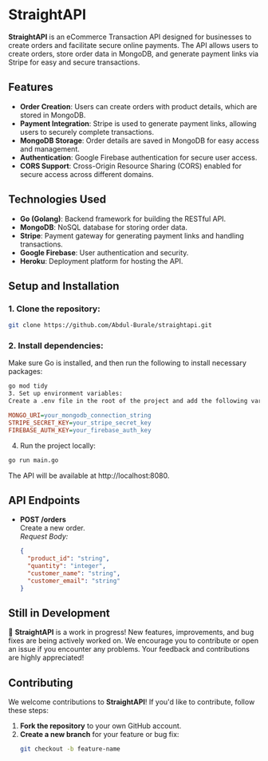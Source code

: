 # **StraightAPI**

**StraightAPI** is an eCommerce Transaction API designed for businesses to create orders and facilitate secure online payments. The API allows users to create orders, store order data in MongoDB, and generate payment links via Stripe for easy and secure transactions.

## **Features**
- **Order Creation**: Users can create orders with product details, which are stored in MongoDB.
- **Payment Integration**: Stripe is used to generate payment links, allowing users to securely complete transactions.
- **MongoDB Storage**: Order details are saved in MongoDB for easy access and management.
- **Authentication**: Google Firebase authentication for secure user access.
- **CORS Support**: Cross-Origin Resource Sharing (CORS) enabled for secure access across different domains.

## **Technologies Used**
- **Go (Golang)**: Backend framework for building the RESTful API.
- **MongoDB**: NoSQL database for storing order data.
- **Stripe**: Payment gateway for generating payment links and handling transactions.
- **Google Firebase**: User authentication and security.
- **Heroku**: Deployment platform for hosting the API.

## **Setup and Installation**

### 1. Clone the repository:
```bash
git clone https://github.com/Abdul-Burale/straightapi.git
```
### 2. Install dependencies:
Make sure Go is installed, and then run the following to install necessary packages:

```bash
go mod tidy
3. Set up environment variables:
Create a .env file in the root of the project and add the following variables:
```

```ini
MONGO_URI=your_mongodb_connection_string
STRIPE_SECRET_KEY=your_stripe_secret_key
FIREBASE_AUTH_KEY=your_firebase_auth_key
```

4. Run the project locally:
```bash
go run main.go
```
The API will be available at http://localhost:8080.


## **API Endpoints**

- **POST /orders**  
  Create a new order.  
  *Request Body:*

  ```json
  {
    "product_id": "string",
    "quantity": "integer",
    "customer_name": "string",
    "customer_email": "string"
  }
  
## **Still in Development**

:construction: **StraightAPI** is a work in progress! New features, improvements, and bug fixes are being actively worked on. We encourage you to contribute or open an issue if you encounter any problems. Your feedback and contributions are highly appreciated!

## **Contributing**

We welcome contributions to **StraightAPI**! If you'd like to contribute, follow these steps:

1. **Fork the repository** to your own GitHub account.
2. **Create a new branch** for your feature or bug fix:
   ```bash
   git checkout -b feature-name


